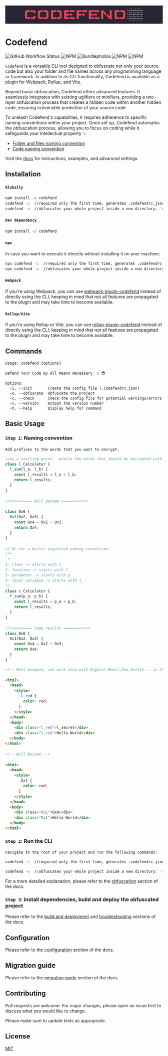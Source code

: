 <p align="center">
 <img src="./public/img/logo.png">
</p>

# Codefend

![GitHub Workflow Status](https://img.shields.io/github/actions/workflow/status/Codefend/core/ci.yml?branch=main)
![NPM](https://img.shields.io/npm/dt/codefend)
![Bundlephobia](https://img.shields.io/bundlephobia/min/webpack-plugin-codefend)
![NPM](https://img.shields.io/node/v/codefend)
![NPM](https://img.shields.io/npm/l/codefend)

`Codefend` is a versatile CLI tool designed to obfuscate not only your source code but also your folder and file names across any programming language or framework. In addition to its CLI functionality, Codefend is available as a plugin for Webpack, Rollup, and Vite.

Beyond basic obfuscation, Codefend offers advanced features. It seamlessly integrates with existing uglifiers or minifiers, providing a two-layer obfuscation process that creates a hidden code within another hidden code, ensuring irreversible protection of your source code.

To unleash Codefend's capabilities, it requires adherence to specific naming conventions within your project. Once set up, Codefend automates the obfuscation process, allowing you to focus on coding while it safeguards your intellectual property ✨

- [Folder and files naming convention](https://codefend.github.io/docs/basic-usage/naming-conventions/folders-files-naming-convention)
- [Code naming convention](https://codefend.github.io/docs/basic-usage/naming-conventions/code-naming-convention)

Visit the [docs](https://codefend.github.io/docs/) for instructions, examples, and advanced settings.

## Installation

#### `Globally`

```bash
npm install -g codefend
codefend -i  //required only the first time, generates .codefendrc.json
codefend -o  //obfuscates your whole project inside a new directory: 'codefend-output'
```

#### `Dev dependency`

```bash
npm install -D codefend
```

#### `npx`

In case you want to execute it directly without installing it on your machine:

```bash
npx codefend -i  //required only the first time, generates .codefendrc.json
npx codefend -o  //obfuscates your whole project inside a new directory: 'codefend-output'
```

#### `Webpack`

If you're using Webpack, you can use [webpack-plugin-codefend](https://www.npmjs.com/package/webpack-plugin-codefend) instead of directly using the CLI, keeping in mind that not all features are propagated to the plugin and may take time to become available.

#### `Rollup/Vite`

If you're using Rollup or Vite, you can use [rollup-plugin-codefend](https://www.npmjs.com/package/rollup-plugin-codefend) instead of directly using the CLI, keeping in mind that not all features are propagated to the plugin and may take time to become available.

## Commands

```shell
Usage: codefend [options]

Defend Your Code By All Means Necessary. 💪 😎

Options:
  -i, --init       Create the config file (.codefendrc.json)
  -o, --obfuscate  Obfuscate the project
  -c, --check      Check the config file for potential warnings/errors
  -v, --version    Output the version number
  -h, --help       Display help for command
```

## Basic Usage

### `Step 1`: Naming convention

`Add prefixes to the words that you want to encrypt.`

```js
//as a starting point:  prefix the words that should be encrypted with l_
class l_Calculator {
  l_sum(l_a, l_b) {
    const l_results = l_a + l_b;
    return l_results;
  }
}

//>>>>>>==== Will Become ======<<<<<<

class Ox0 {
  Ox1(Ox2, Ox3) {
    const Ox4 = Ox2 + Ox3;
    return Ox4;
  }
}

// Or for a better organized naming convention:
/** 
 * 
1- class -> starts with c_
2- function -> starts with f_
3- parameter -> starts with p_
4- local variable -> starts with l_
*/
class c_Calculator {
  f_sum(p_a, p_b) {
    const l_results = p_a + p_b;
    return l_results;
  }
}

//>>>>>>==== Same results ======<<<<<<
class Ox0 {
  Ox1(Ox2, Ox3) {
    const Ox4 = Ox2 + Ox3;
    return Ox4;
  }
}
```

```html
<!-- Html example, can work also with Angular,React,Vue,Svelte... in the same way -->

<html>
  <head>
    <style>
      .l_red {
        color: red;
      }
    </style>
  </head>
  <body>
    <div class="l_red">l_secret</div>
    <div class="l_red">Hello World</div>
  </body>
</html>

<!-- Will Become -->

<html>
  <head>
    <style>
      .Ox1 {
        color: red;
      }
    </style>
  </head>
  <body>
    <div class="Ox1">Ox0</div>
    <div class="Ox1">Hello World</div>
  </body>
</html>
```

### `Step 2`: Run the CLI

`navigate to the root of your project and run the following commands:`

```bash
codefend -i  //required only the first time, generates .codefendrc.json

```

```bash
codefend -o  //obfuscates your whole project inside a new directory: 'codefend-output'
```

For a more detailed explanation, please refer to the [obfuscation](https://codefend.github.io/docs/basic-usage/obfuscation) section of the docs.

### `Step 3`: install dependencies, build and deploy the obfuscated project

Please refer to the [build and deployment](https://codefend.github.io/docs/distribution/build-and-deployment) and [ troubleshooting](https://codefend.github.io/docs/distribution/troubleshooting) sections of the docs.

## Configuration

Please refer to the [configuration](https://codefend.github.io/docs/references/configuration) section of the docs.

## Migration guide

Please refer to the [migration guide](https://codefend.github.io/docs/migrations/codefend-v3) section of the docs.

## Contributing

Pull requests are welcome. For major changes, please open an issue first to discuss what you would like to change.

Please make sure to update tests as appropriate.

## License

[MIT](./LICENSE.md)
